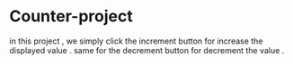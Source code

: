 # Counter-project
in this project , we simply click the increment button for increase the displayed value . same for the decrement button for decrement the value . 
